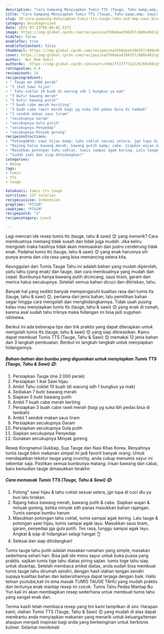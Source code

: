 ```yaml
---
description: "Cara Gampang Menyiapkan Tumis TTS (Tauge, Tahu &amp;amp; Sawi) 😊, Bisa Manjain Lidah"
title: "Cara Gampang Menyiapkan Tumis TTS (Tauge, Tahu &amp;amp; Sawi) 😊, Bisa Manjain Lidah"
slug: 39-cara-gampang-menyiapkan-tumis-tts-tauge-tahu-and-amp-sawi-bisa-manjain-lidah
category: Uncategorized
date: 2021-07-23T06:08:02.537Z
image: https://img-global.cpcdn.com/recipes/ea3fb0aba4394357/680x482cq70/tumis-tts-tauge-tahu-sawi-foto-resep-utama.jpg
hideToc: false
enableToc: true
enableTocContent: false
thumbnail: https://img-global.cpcdn.com/recipes/ea3fb0aba4394357/680x482cq70/tumis-tts-tauge-tahu-sawi-foto-resep-utama.jpg
cover: https://img-global.cpcdn.com/recipes/ea3fb0aba4394357/680x482cq70/tumis-tts-tauge-tahu-sawi-foto-resep-utama.jpg
author:  Nur_Mom Sahil
authorAv:  https://img-global.cpcdn.com/users/b9e1ff37777a2228/60x60cq50/avatar.jpg
ratingvalue: 4.8
reviewcount: 14
recipeingredient:
- " Tauge me 2000 perak"
- "1 ikat Sawi hijau"
- " Tahu coklat 10 buah di warung sdh 1 bungkus ya mak"
- "7 butir bawang merah"
- "5 butir bawang putih"
- "7 buah cabe merah keriting"
- "3 buah cabe rawit merah bagi yg suka lbh pedas bisa di tambah"
- "1 sendok makan saus tiram"
- "secukupnya Garam"
- "secukupnya Gula putih"
- "secukupnya Penyedap"
- "secukupnya Minyak goreng"
recipeinstructions:
- "Potong&#34; sawi hijau &amp; tahu coklat sesuai selera, jgn lupa di cuci dlu ya bun lalu tiriskan."
- "Rajang halus bawang merah, bawang putih &amp; cabe. Siapkan wajan &amp; minyak goreng, ketika minyak sdh panas masukkan bahan rajangan. Tumis sampai bumbu harum"
- "Masukkan potongan tahu coklat, tumis sampai agak kering. Lalu tauge &amp; potongan sawi hijau, tumis sampai agak layu. Masukkan saus tiram, garam, penyedap jga gula putih. Tes rasa, tunggu sampai agak layu. Angkat &amp; siap di hidangkan selagi hangat 👌"
- "Sudah jadi dan siap dihidangkan!"
categories:
- Resep
tags:
- tumis
- tts
- tauge

katakunci: tumis tts tauge 
nutrition: 237 calories
recipecuisine: Indonesian
preptime: "PT21M"
cooktime: "PT41M"
recipeyield: "3"
recipecategory: Lunch

---
```



Lagi mencari ide resep tumis tts (tauge, tahu &amp; sawi) 😊 yang menarik? Cara membuatnya memang tidak susah dan tidak juga mudah. Jika keliru mengolah maka hasilnya tidak akan memuaskan dan justru cenderung tidak enak. Padahal tumis tts (tauge, tahu &amp; sawi) 😊 yang enak harusnya sih punya aroma dan cita rasa yang bisa memancing selera kita.


Keunggulan dari Tumis Tauge Tahu ini adalah bahan yang mudah diperoleh, yaitu tahu (yang enak) dan tauge, dan cara membuatnya yang mudah dan cepat. Bumbunya hanya bawang putih dicincang, saus tiram, garam dan merica halus secukupnya. Setelah semua bahan dicuci dan ditiriskan, tahu.

Banyak hal yang sedikit banyak mempengaruhi kualitas rasa dari tumis tts (tauge, tahu &amp; sawi) 😊, pertama dari jenis bahan, lalu pemilihan bahan segar hingga cara mengolah dan menghidangkannya. Tidak usah pusing kalau mau menyiapkan tumis tts (tauge, tahu &amp; sawi) 😊 yang enak di rumah, karena asal sudah tahu triknya maka hidangan ini bisa jadi suguhan istimewa.


Berikut ini ada beberapa tips dan trik praktis yang dapat diterapkan untuk mengolah tumis tts (tauge, tahu &amp; sawi) 😊 yang siap dikreasikan. Kamu dapat membuat Tumis TTS (Tauge, Tahu &amp; Sawi) 😊 memakai 12 jenis bahan dan 3 langkah pembuatan. Berikut ini langkah-langkah untuk menyiapkan hidangannya.

<!--inarticleads1-->

##### Bahan-bahan dan bumbu yang digunakan untuk menyiapkan Tumis TTS (Tauge, Tahu &amp; Sawi) 😊:

1. Persiapkan  Tauge (me 2.000 perak)
1. Persiapkan 1 ikat Sawi hijau
1. Ambil  Tahu coklat 10 buah (di warung sdh 1 bungkus ya mak)
1. Sediakan 7 butir bawang merah
1. Siapkan 5 butir bawang putih
1. Ambil 7 buah cabe merah keriting
1. Persiapkan 3 buah cabe rawit merah (bagi yg suka lbh pedas bisa di tambah)
1. Ambil 1 sendok makan saus tiram
1. Persiapkan secukupnya Garam
1. Persiapkan secukupnya Gula putih
1. Siapkan secukupnya Penyedap
1. Gunakan secukupnya Minyak goreng


Resep Kongnamul Gukbap, Sup Taoge dan Nasi Khas Korea. Renyahnya tumis tauge bikin makanan simpel ini jadi favorit banyak orang. Untuk mendapatkan tekstur tauge yang crunchy, anda cukup menumis sayur ini sebentar saja. Pastikan semua bumbunya matang: irisan bawang dan cabai, baru kemudian tauge dimasukkan terakhir. 

<!--inarticleads2-->

##### Cara memasak Tumis TTS (Tauge, Tahu &amp; Sawi) 😊:

1. Potong&#34; sawi hijau &amp; tahu coklat sesuai selera, jgn lupa di cuci dlu ya bun lalu tiriskan.
1. Rajang halus bawang merah, bawang putih &amp; cabe. Siapkan wajan &amp; minyak goreng, ketika minyak sdh panas masukkan bahan rajangan. Tumis sampai bumbu harum
1. Masukkan potongan tahu coklat, tumis sampai agak kering. Lalu tauge &amp; potongan sawi hijau, tumis sampai agak layu. Masukkan saus tiram, garam, penyedap jga gula putih. Tes rasa, tunggu sampai agak layu. Angkat &amp; siap di hidangkan selagi hangat 👌
1. Selesai dan siap dihidangkan!

Tumis tauge tahu putih adalah masakan rumahan yang simple, masakan sederhana sehari hari. Bisa jadi ide menu sayur untuk buka puasa yang praktis. sajikan tumis tige tahu diatas piring sajian. tumis toge tahu siap untuk disantap. Setelah membaca artikel diatas, anda sudah bisa membuat tumis tauge tahu dirumah sendiri, dengan hasil olahan tangan sendiri supaya kualitas bahan dan kebersihannya dapat terjaga dengan baik. Hallo teman youtube,kali ini ema masak TUMIS TAUGE TAHU yang mudah praktis dan tentunya enak mantap resep ini cocok. Tumis Tahu Pedas Mantap Bu Yun kali ini akan membagikan resep sederhana untuk membuat tumis tahu yang sangat enak dan. 

Terima kasih telah membaca resep yang tim kami tampilkan di sini. Harapan kami, olahan Tumis TTS (Tauge, Tahu &amp; Sawi) 😊 yang mudah di atas dapat membantu anda menyiapkan makanan yang menarik untuk keluarga/teman ataupun menjadi inspirasi bagi anda yang berkeinginan untuk berbisnis kuliner. Selamat menikmati

